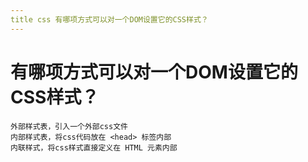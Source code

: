 ```yaml
---
title css 有哪项⽅式可以对⼀个DOM设置它的CSS样式？
---
```


# 有哪项⽅式可以对⼀个DOM设置它的CSS样式？

```
外部样式表，引⼊⼀个外部css⽂件
内部样式表，将css代码放在 <head> 标签内部
内联样式，将css样式直接定义在 HTML 元素内部
```